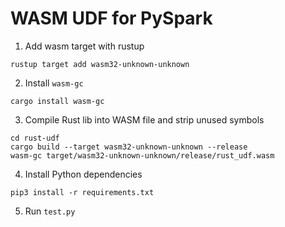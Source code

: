 # WASM UDF for PySpark

1. Add wasm target with rustup
```
rustup target add wasm32-unknown-unknown
```

2. Install `wasm-gc`
```
cargo install wasm-gc
```

3. Compile Rust lib into WASM file and strip unused symbols
```
cd rust-udf
cargo build --target wasm32-unknown-unknown --release
wasm-gc target/wasm32-unknown-unknown/release/rust_udf.wasm
```

4. Install Python dependencies
```
pip3 install -r requirements.txt
```

5. Run `test.py`
